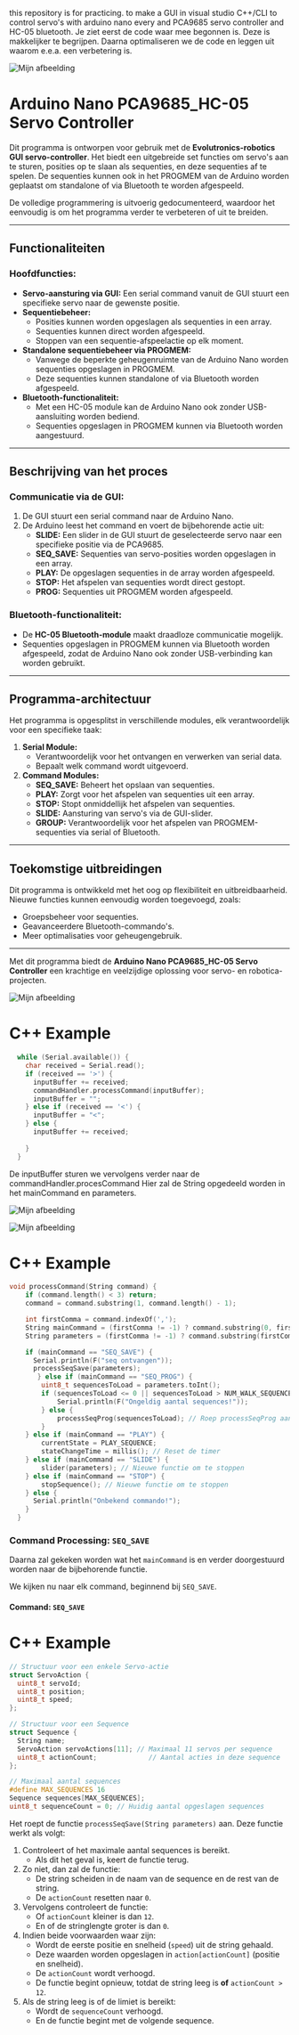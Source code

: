 
this repository is for practicing.
to make a GUI in visual studio  C++/CLI to control servo's with arduino nano every and PCA9685 servo controller and HC-05 bluetooth.
Je ziet eerst de code waar mee begonnen is. Deze is makkelijker te begrijpen.
Daarna optimaliseren we de code en leggen uit waarom e.e.a. een verbetering is.

![Mijn afbeelding](evolutronix.png)


# Arduino Nano PCA9685_HC-05 Servo Controller

Dit programma is ontworpen voor gebruik met de **Evolutronics-robotics GUI servo-controller**. Het biedt een uitgebreide set functies om servo's aan te sturen, posities op te slaan als sequenties, en deze sequenties af te spelen. De sequenties kunnen ook in het PROGMEM van de Arduino worden geplaatst om standalone of via Bluetooth te worden afgespeeld. 

De volledige programmering is uitvoerig gedocumenteerd, waardoor het eenvoudig is om het programma verder te verbeteren of uit te breiden.

---

## Functionaliteiten

### Hoofdfuncties:
- **Servo-aansturing via GUI:** 
  Een serial command vanuit de GUI stuurt een specifieke servo naar de gewenste positie.
- **Sequentiebeheer:**
  - Posities kunnen worden opgeslagen als sequenties in een array.
  - Sequenties kunnen direct worden afgespeeld.
  - Stoppen van een sequentie-afspeelactie op elk moment.
- **Standalone sequentiebeheer via PROGMEM:**
  - Vanwege de beperkte geheugenruimte van de Arduino Nano worden sequenties opgeslagen in PROGMEM.
  - Deze sequenties kunnen standalone of via Bluetooth worden afgespeeld.
- **Bluetooth-functionaliteit:**
  - Met een HC-05 module kan de Arduino Nano ook zonder USB-aansluiting worden bediend.
  - Sequenties opgeslagen in PROGMEM kunnen via Bluetooth worden aangestuurd.

---

## Beschrijving van het proces

### Communicatie via de GUI:
1. De GUI stuurt een serial command naar de Arduino Nano.
2. De Arduino leest het command en voert de bijbehorende actie uit:
   - **SLIDE:** Een slider in de GUI stuurt de geselecteerde servo naar een specifieke positie via de PCA9685.
   - **SEQ_SAVE:** Sequenties van servo-posities worden opgeslagen in een array.
   - **PLAY:** De opgeslagen sequenties in de array worden afgespeeld.
   - **STOP:** Het afspelen van sequenties wordt direct gestopt.
   - **PROG:** Sequenties uit PROGMEM worden afgespeeld.

### Bluetooth-functionaliteit:
- De **HC-05 Bluetooth-module** maakt draadloze communicatie mogelijk.
- Sequenties opgeslagen in PROGMEM kunnen via Bluetooth worden afgespeeld, zodat de Arduino Nano ook zonder USB-verbinding kan worden gebruikt.

---

## Programma-architectuur

Het programma is opgesplitst in verschillende modules, elk verantwoordelijk voor een specifieke taak:

1. **Serial Module:**
   - Verantwoordelijk voor het ontvangen en verwerken van serial data.
   - Bepaalt welk command wordt uitgevoerd.
2. **Command Modules:**
   - **SEQ_SAVE:** Beheert het opslaan van sequenties.
   - **PLAY:** Zorgt voor het afspelen van sequenties uit een array.
   - **STOP:** Stopt onmiddellijk het afspelen van sequenties.
   - **SLIDE:** Aansturing van servo's via de GUI-slider.
   - **GROUP:** Verantwoordelijk voor het afspelen van PROGMEM-sequenties via serial of Bluetooth.

---

## Toekomstige uitbreidingen

Dit programma is ontwikkeld met het oog op flexibiliteit en uitbreidbaarheid. Nieuwe functies kunnen eenvoudig worden toegevoegd, zoals:
- Groepsbeheer voor sequenties.
- Geavanceerdere Bluetooth-commando's.
- Meer optimalisaties voor geheugengebruik.

---

Met dit programma biedt de **Arduino Nano PCA9685_HC-05 Servo Controller** een krachtige en veelzijdige oplossing voor servo- en robotica-projecten.

![Mijn afbeelding](flow_serial.png)

# C++ Example

```cpp
  while (Serial.available()) {
    char received = Serial.read();
    if (received == '>') {
      inputBuffer += received;
      commandHandler.processCommand(inputBuffer);
      inputBuffer = "";
    } else if (received == '<') {
      inputBuffer = "<";
    } else {
      inputBuffer += received;
      
    }
  }

```



De inputBuffer sturen we vervolgens verder naar de commandHandler.procesCommand
Hier zal de String opgedeeld worden in het mainCommand en parameters.






![Mijn afbeelding](flow_command_a.png)

![Mijn afbeelding](flow_command_b.png)

# C++ Example

```cpp
void processCommand(String command) {
    if (command.length() < 3) return;
    command = command.substring(1, command.length() - 1);

    int firstComma = command.indexOf(',');
    String mainCommand = (firstComma != -1) ? command.substring(0, firstComma) : command;
    String parameters = (firstComma != -1) ? command.substring(firstComma + 1) : "";

    if (mainCommand == "SEQ_SAVE") {
      Serial.println(F("seq ontvangen"));
      processSeqSave(parameters);
       } else if (mainCommand == "SEQ_PROG") {
        uint8_t sequencesToLoad = parameters.toInt();
        if (sequencesToLoad <= 0 || sequencesToLoad > NUM_WALK_SEQUENCES) {
            Serial.println(F("Ongeldig aantal sequences!"));
        } else {
            processSeqProg(sequencesToLoad); // Roep processSeqProg aan
        }
    } else if (mainCommand == "PLAY") {
        currentState = PLAY_SEQUENCE;
        stateChangeTime = millis(); // Reset de timer
    } else if (mainCommand == "SLIDE") {
        slider(parameters); // Nieuwe functie om te stoppen      
    } else if (mainCommand == "STOP") {
        stopSequence(); // Nieuwe functie om te stoppen  
    } else {
      Serial.println("Onbekend commando!");
    }
  }


```

### Command Processing: `SEQ_SAVE`

Daarna zal gekeken worden wat het `mainCommand` is en verder doorgestuurd worden naar de bijbehorende functie.

We kijken nu naar elk command, beginnend bij `SEQ_SAVE`.

#### Command: `SEQ_SAVE`

# C++ Example

```cpp
// Structuur voor een enkele Servo-actie
struct ServoAction {
  uint8_t servoId;
  uint8_t position;
  uint8_t speed;
};

// Structuur voor een Sequence
struct Sequence {
  String name;
  ServoAction servoActions[11]; // Maximaal 11 servos per sequence
  uint8_t actionCount;             // Aantal acties in deze sequence
};

// Maximaal aantal sequences
#define MAX_SEQUENCES 16
Sequence sequences[MAX_SEQUENCES];
uint8_t sequenceCount = 0; // Huidig aantal opgeslagen sequences

```





Het roept de functie `processSeqSave(String parameters)` aan. Deze functie werkt als volgt:

1. Controleert of het maximale aantal sequences is bereikt.  
   - Als dit het geval is, keert de functie terug.
2. Zo niet, dan zal de functie:
   - De string scheiden in de naam van de sequence en de rest van de string.
   - De `actionCount` resetten naar `0`.
3. Vervolgens controleert de functie:
   - Of `actionCount` kleiner is dan `12`.
   - En of de stringlengte groter is dan `0`.
4. Indien beide voorwaarden waar zijn:
   - Wordt de eerste positie en snelheid (`speed`) uit de string gehaald.
   - Deze waarden worden opgeslagen in `action[actionCount]` (positie en snelheid).
   - De `actionCount` wordt verhoogd.
   - De functie begint opnieuw, totdat de string leeg is **of** `actionCount > 12`.
5. Als de string leeg is of de limiet is bereikt:
   - Wordt de `sequenceCount` verhoogd.
   - En de functie begint met de volgende sequence.


